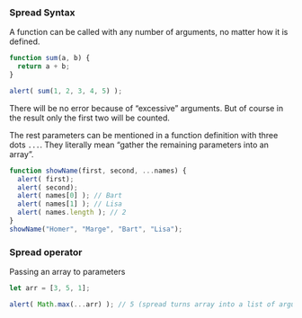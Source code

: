 
### Spread Syntax

A function can be called with any number of arguments, no matter how it is defined.
```javascript
function sum(a, b) {
  return a + b;
}

alert( sum(1, 2, 3, 4, 5) );
```
There will be no error because of “excessive” arguments. But of course in the result only the first two will be counted.

The rest parameters can be mentioned in a function definition with three dots `...`. They literally mean “gather the remaining parameters into an array”.

```javascript
function showName(first, second, ...names) {
  alert( first); 
  alert( second); 
  alert( names[0] ); // Bart
  alert( names[1] ); // Lisa
  alert( names.length ); // 2
}
showName("Homer", "Marge", "Bart", "Lisa");
```
### Spread operator
Passing an array to parameters
```javascript
let arr = [3, 5, 1];

alert( Math.max(...arr) ); // 5 (spread turns array into a list of arguments)
```
